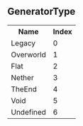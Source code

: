 ## GeneratorType

<table><tr><th>Name</th><th>Index</th><tr><td>Legacy</td><td>0</td></tr><tr><td>Overworld</td><td>1</td></tr><tr><td>Flat</td><td>2</td></tr><tr><td>Nether</td><td>3</td></tr><tr><td>TheEnd</td><td>4</td></tr><tr><td>Void</td><td>5</td></tr><tr><td>Undefined</td><td>6</td></tr></table>